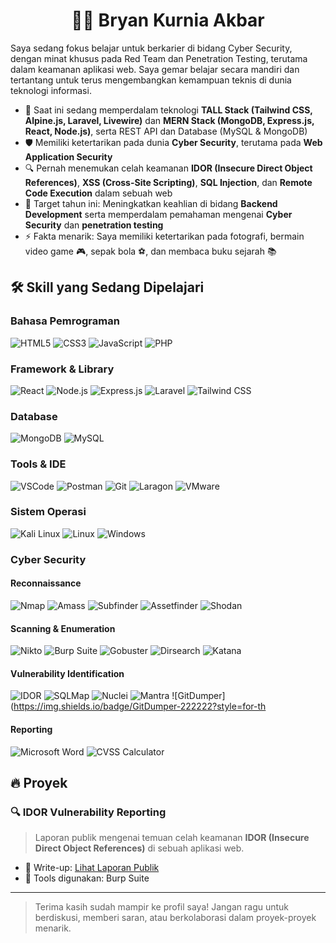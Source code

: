 <h1 align="center">👨‍💻 Bryan Kurnia Akbar</h1>

Saya sedang fokus belajar untuk berkarier di bidang Cyber Security, dengan minat khusus pada Red Team dan Penetration Testing, terutama dalam keamanan aplikasi web. Saya gemar belajar secara mandiri dan tertantang untuk terus mengembangkan kemampuan teknis di dunia teknologi informasi.

* 🌱 Saat ini sedang memperdalam teknologi **TALL Stack (Tailwind CSS, Alpine.js, Laravel, Livewire)** dan **MERN Stack (MongoDB, Express.js, React, Node.js)**, serta REST API dan Database (MySQL & MongoDB)
* 🛡️ Memiliki ketertarikan pada dunia **Cyber Security**, terutama pada **Web Application Security**
* 🔍 Pernah menemukan celah keamanan **IDOR (Insecure Direct Object References)**, **XSS (Cross-Site Scripting)**, **SQL Injection**, dan **Remote Code Execution** dalam sebuah web
* 🎯 Target tahun ini: Meningkatkan keahlian di bidang **Backend Development** serta memperdalam pemahaman mengenai **Cyber Security** dan **penetration testing**
* ⚡ Fakta menarik: Saya memiliki ketertarikan pada fotografi, bermain video game 🎮, sepak bola ⚽, dan membaca buku sejarah 📚

## 🛠️ Skill yang Sedang Dipelajari

### Bahasa Pemrograman

![HTML5](https://img.shields.io/badge/HTML5-E34F26?style=for-the-badge&logo=html5&logoColor=white)
![CSS3](https://img.shields.io/badge/CSS3-1572B6?style=for-the-badge&logo=css3&logoColor=white)
![JavaScript](https://img.shields.io/badge/JavaScript-F7DF1E?style=for-the-badge&logo=javascript&logoColor=black)
![PHP](https://img.shields.io/badge/PHP-777BB4?style=for-the-badge&logo=php&logoColor=white)

### Framework & Library

![React](https://img.shields.io/badge/React-20232A?style=for-the-badge&logo=react&logoColor=61DAFB)
![Node.js](https://img.shields.io/badge/Node.js-339933?style=for-the-badge&logo=nodedotjs&logoColor=white)
![Express.js](https://img.shields.io/badge/Express.js-000000?style=for-the-badge&logo=express&logoColor=white)
![Laravel](https://img.shields.io/badge/Laravel-FF2D20?style=for-the-badge&logo=laravel&logoColor=white)
![Tailwind CSS](https://img.shields.io/badge/Tailwind_CSS-38B2AC?style=for-the-badge&logo=tailwind-css&logoColor=white)

### Database

![MongoDB](https://img.shields.io/badge/MongoDB-4EA94B?style=for-the-badge&logo=mongodb&logoColor=white)
![MySQL](https://img.shields.io/badge/MySQL-00000F?style=for-the-badge&logo=mysql&logoColor=white)

### Tools & IDE

![VSCode](https://img.shields.io/badge/Visual_Studio_Code-0078D4?style=for-the-badge&logo=visual%20studio%20code&logoColor=white)
![Postman](https://img.shields.io/badge/Postman-FF6C37?style=for-the-badge&logo=Postman&logoColor=white)
![Git](https://img.shields.io/badge/Git-F05032?style=for-the-badge&logo=git&logoColor=white)
![Laragon](https://img.shields.io/badge/Laragon-0E83CD?style=for-the-badge&logo=data:image/svg+xml;base64,...&logoColor=white)
![VMware](https://img.shields.io/badge/VMware-607078?style=for-the-badge&logo=vmware&logoColor=white)

### Sistem Operasi

![Kali Linux](https://img.shields.io/badge/Kali_Linux-557C94?style=for-the-badge&logo=kalilinux&logoColor=white)
![Linux](https://img.shields.io/badge/Linux-FCC624?style=for-the-badge&logo=linux&logoColor=black)
![Windows](https://img.shields.io/badge/Windows-0078D6?style=for-the-badge&logo=windows&logoColor=white)

### Cyber Security

#### Reconnaissance
![Nmap](https://img.shields.io/badge/Nmap-0078D6?style=for-the-badge&logo=nmap&logoColor=white)
![Amass](https://img.shields.io/badge/Amass-323330?style=for-the-badge&logo=OWASP&logoColor=white)
![Subfinder](https://img.shields.io/badge/Subfinder-0F111A?style=for-the-badge&logo=Cloudflare&logoColor=white)
![Assetfinder](https://img.shields.io/badge/Assetfinder-2C3E50?style=for-the-badge&logo=search&logoColor=white)
![Shodan](https://img.shields.io/badge/Shodan-000000?style=for-the-badge&logo=shodan&logoColor=white)

#### Scanning & Enumeration
![Nikto](https://img.shields.io/badge/Nikto-FF5722?style=for-the-badge&logo=bugcrowd&logoColor=white)
![Burp Suite](https://img.shields.io/badge/Burp_Suite-FF5722?style=for-the-badge&logo=burpsuite&logoColor=white)
![Gobuster](https://img.shields.io/badge/Gobuster-222222?style=for-the-badge&logo=ubuntu&logoColor=white)
![Dirsearch](https://img.shields.io/badge/Dirsearch-4CAF50?style=for-the-badge&logo=search&logoColor=white)
![Katana](https://img.shields.io/badge/Katana-222222?style=for-the-badge&logo=ubuntu&logoColor=white)

#### Vulnerability Identification
![IDOR](https://img.shields.io/badge/Vulnerability-IDOR-critical?style=for-the-badge&logo=bugcrowd&logoColor=white)
![SQLMap](https://img.shields.io/badge/SQLMap-F7DF1E?style=for-the-badge&logo=mysql&logoColor=black)
![Nuclei](https://img.shields.io/badge/Nuclei-323330?style=for-the-badge&logo=OWASP&logoColor=white)
![Mantra](https://img.shields.io/badge/Mantra-6A1B9A?style=for-the-badge&logo=bugcrowd&logoColor=white)
![GitDumper](https://img.shields.io/badge/GitDumper-222222?style=for-th

#### Reporting
![Microsoft Word](https://img.shields.io/badge/Microsoft_Word-2B579A?style=for-the-badge&logo=microsoft-word&logoColor=white)
![CVSS Calculator](https://img.shields.io/badge/CVSS_Calculator-00599C?style=for-the-badge&logo=common%20vulnerability%20scoring%20system&logoColor=white)


## 🔥 Proyek

### 🔍 **IDOR Vulnerability Reporting**

> Laporan publik mengenai temuan celah keamanan **IDOR (Insecure Direct Object References)** di sebuah aplikasi web.

* 📄 Write-up: [Lihat Laporan Publik](https://drive.google.com/file/d/1r9CpUv_y6P-w_gg2Q6H2LU6-7G6Dh3zz/view?usp=sharing)
* 🔐 Tools digunakan: Burp Suite

---

> Terima kasih sudah mampir ke profil saya! Jangan ragu untuk berdiskusi, memberi saran, atau berkolaborasi dalam proyek-proyek menarik.
